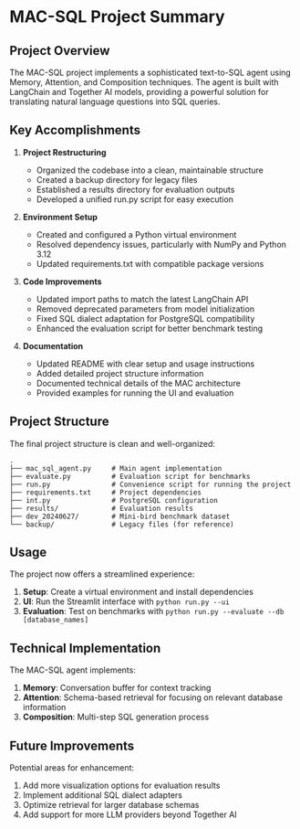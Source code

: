 # MAC-SQL Project Summary

## Project Overview

The MAC-SQL project implements a sophisticated text-to-SQL agent using Memory, Attention, and Composition techniques. The agent is built with LangChain and Together AI models, providing a powerful solution for translating natural language questions into SQL queries.

## Key Accomplishments

1. **Project Restructuring**
   - Organized the codebase into a clean, maintainable structure
   - Created a backup directory for legacy files
   - Established a results directory for evaluation outputs
   - Developed a unified run.py script for easy execution

2. **Environment Setup**
   - Created and configured a Python virtual environment
   - Resolved dependency issues, particularly with NumPy and Python 3.12
   - Updated requirements.txt with compatible package versions

3. **Code Improvements**
   - Updated import paths to match the latest LangChain API
   - Removed deprecated parameters from model initialization
   - Fixed SQL dialect adaptation for PostgreSQL compatibility
   - Enhanced the evaluation script for better benchmark testing

4. **Documentation**
   - Updated README with clear setup and usage instructions
   - Added detailed project structure information
   - Documented technical details of the MAC architecture
   - Provided examples for running the UI and evaluation

## Project Structure

The final project structure is clean and well-organized:

```
.
├── mac_sql_agent.py     # Main agent implementation
├── evaluate.py          # Evaluation script for benchmarks
├── run.py               # Convenience script for running the project
├── requirements.txt     # Project dependencies
├── int.py               # PostgreSQL configuration
├── results/             # Evaluation results
├── dev_20240627/        # Mini-bird benchmark dataset
└── backup/              # Legacy files (for reference)
```

## Usage

The project now offers a streamlined experience:

1. **Setup**: Create a virtual environment and install dependencies
2. **UI**: Run the Streamlit interface with `python run.py --ui`
3. **Evaluation**: Test on benchmarks with `python run.py --evaluate --db [database_names]`

## Technical Implementation

The MAC-SQL agent implements:

1. **Memory**: Conversation buffer for context tracking
2. **Attention**: Schema-based retrieval for focusing on relevant database information
3. **Composition**: Multi-step SQL generation process

## Future Improvements

Potential areas for enhancement:

1. Add more visualization options for evaluation results
2. Implement additional SQL dialect adapters
3. Optimize retrieval for larger database schemas
4. Add support for more LLM providers beyond Together AI 